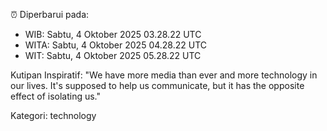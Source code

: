 ⏰ Diperbarui pada:
- WIB: Sabtu, 4 Oktober 2025 03.28.22 UTC
- WITA: Sabtu, 4 Oktober 2025 04.28.22 UTC
- WIT: Sabtu, 4 Oktober 2025 05.28.22 UTC

Kutipan Inspiratif:
"We have more media than ever and more technology in our lives. It's supposed to help us communicate, but it has the opposite effect of isolating us."


Kategori: technology

